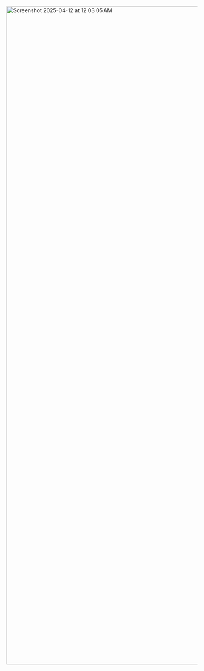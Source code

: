 <img width="1728" alt="Screenshot 2025-04-12 at 12 03 05 AM" src="https://github.com/user-attachments/assets/31e9fdee-bcf8-4763-97ff-8d909eb79124" />
